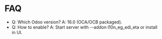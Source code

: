 # FAQ

- Q: Which Odoo version? A: 16.0 (OCA/OCB packaged).
- Q: How to enable? A: Start server with --addon l10n_eg_edi_eta or install in UI.
